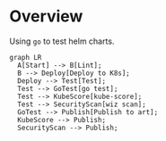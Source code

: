 # Overview

Using `go` to test helm charts.

``` mermaid
graph LR
  A[Start] --> B[Lint];
  B --> Deploy[Deploy to K8s];
  Deploy --> Test[Test];
  Test --> GoTest[go test];
  Test --> KubeScore[kube-score];
  Test --> SecurityScan[wiz scan];
  GoTest --> Publish[Publish to art];
  KubeScore --> Publish;
  SecurityScan --> Publish;
```

